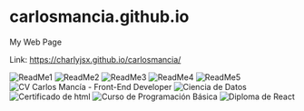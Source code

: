 # carlosmancia.github.io
My Web Page

Link: https://charlyjsx.github.io/carlosmancia/

![ReadMe1](https://user-images.githubusercontent.com/77645310/189399424-8939ff0f-65e7-4f20-bd41-e716dde3905d.PNG)
![ReadMe2](https://user-images.githubusercontent.com/77645310/189399441-71391147-f21c-4ad9-b425-43587c22ff4b.PNG)
![ReadMe3](https://user-images.githubusercontent.com/77645310/189399467-8d03c0e2-8f58-44a4-9c0b-bc50e1ffdd46.PNG)
![ReadMe4](https://user-images.githubusercontent.com/77645310/189399497-f908db05-25da-4253-907b-bfe04371c72e.PNG)
![ReadMe5](https://user-images.githubusercontent.com/77645310/189399538-d0385572-bb22-40ea-80df-8022f7717144.PNG)
![CV Carlos Mancía - Front-End Developer](https://user-images.githubusercontent.com/77645310/200632071-5de1d89a-d6a6-442f-8097-1d059e38dcbd.png)
![Ciencia de Datos](https://user-images.githubusercontent.com/77645310/189399793-f7b28b13-8b23-4e40-910b-1a04502502c2.PNG)
![Certificado de html](https://user-images.githubusercontent.com/77645310/189399869-d8219828-d322-4351-9b30-5c3ee786a848.png)
![Curso de Programación Básica](https://user-images.githubusercontent.com/77645310/189399890-e4935f15-de1d-4ff0-b827-4b634bcf0097.PNG)
![Diploma de React](https://user-images.githubusercontent.com/77645310/189399913-9e41aacc-d3cc-43de-b312-12ea24e994b1.PNG)
